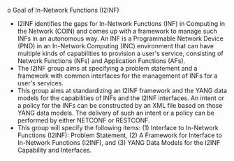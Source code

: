 o Goal of In-Network Functions (I2INF)
- I2INF identifies the gaps for In-Network Functions (INF) in Computing in the Network
  (COIN) and comes up with a framework to manage such INFs in an autonomous way.
  An INF is a Programmable Network Device (PND) in an In-Network Computing (INC)
  environment that can have multiple kinds of capabilities to provision a user's service,
  consisting of Network Functions (NFs) and Application Functions (AFs).
- The I2INF group aims at specifying a problem statement and a framework with
  common interfaces for the management of INFs for a user's services.
- This group aims at standardizing an I2INF framework and the YANG data models for
   the capabilities of INFs and the I2INF interfaces. An intent or a policy for the INFs can
   be constructed by an XML file based on those YANG data models. The delivery of
   such an intent or a policy can be performed by either NETCONF or RESTCONF.
- This group will specify the following items:
(1) Interface to In-Network Functions (I2INF): Problem Statement,
(2) A Framework for Interface to In-Network Functions (I2INF), and
(3) YANG Data Models for the I2INF Capability and Interfaces.
